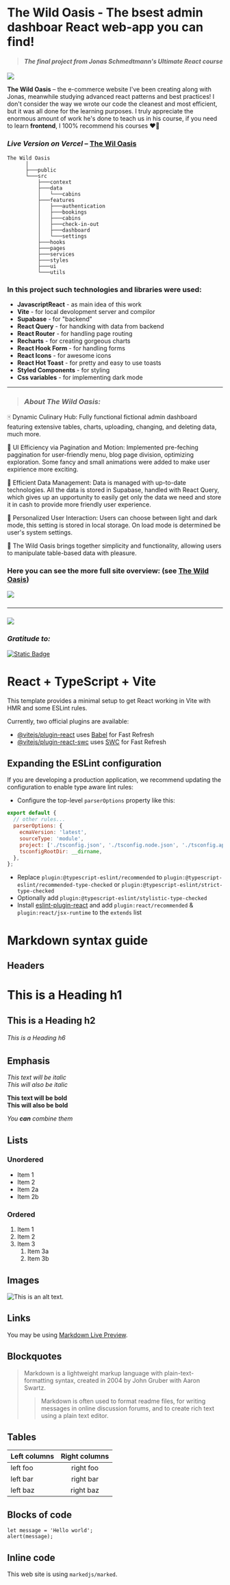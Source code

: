 # The Wild Oasis - The bsest admin dashboar React web-app you can find!

> #### _The final project from Jonas Schmedtmann's Ultimate React course_

<img src="https://github.com/Egormity/the-wild-oasis/blob/master/assets/Preview-main.png?raw=true"/>

**The Wild Oasis** &ndash; the e-commerce website I've been creating along with Jonas, meanwhile studying advanced react patterns and best practices! I don't consider the way we wrote our code the cleanest and most efficient, but it was all done for the learning purposes. I truly appreciate the enormous amount of work he's done to teach us in his course, if you need to learn **frontend**, I 100% recommend his courses ❤️‍🔥

### **_Live Version on Vercel_** &ndash; **[The Wil Oasis](https://egormity-wild-oasis.vercel.app)**

```
The Wild Oasis
      │
      ├───public
      └───src
          ├───context
          ├───data
          │   └───cabins
          ├───features
          │   ├───authentication
          │   ├───bookings
          │   ├───cabins
          │   ├───check-in-out
          │   ├───dashboard
          │   └───settings
          ├───hooks
          ├───pages
          ├───services
          ├───styles
          ├───ui
          └───utils
```

### In this project such technologies and libraries were used:

<!-- - <img alt="Static Badge" src="https://img.shields.io/badge/ReactJavascript-as_main_idea_of_this_work-blue">
- <img alt="Static Badge" src="https://img.shields.io/badge/Vite-for_local_devolopment_server_and_compilor-blue">
- <img alt="Static Badge" src="https://img.shields.io/badge/React_Query-for_recieving_and_manipulating_with_data_from_backend-blue">
- <img alt="Static Badge" src="https://img.shields.io/badge/React_Router-for_handling_page_routing-blue">
- <img alt="Static Badge" src="https://img.shields.io/badge/React_Hook_Form-for_handling_form-blue">
- <img alt="Static Badge" src="https://img.shields.io/badge/React_Icons-for_awesome_icons-blue">
- <img alt="Static Badge" src="https://img.shields.io/badge/React_Hot_Toast-for_pretty_and_easy_to_use_toasts-blue">
- <img alt="Static Badge" src="https://img.shields.io/badge/Tailwind-for_styling-blue">
- <img alt="Static Badge" src="https://img.shields.io/badge/Local_Storage-for_storing_fake_cart_and_user_registration-blue"> -->

- **JavascriptReact** - as main idea of this work
- **Vite** - for local devolopment server and compilor
- **Supabase** - for "backend"
- **React Query** - for handking with data from backend
- **React Router** - for handling page routing
- **Recharts** - for creating gorgeous charts
- **React Hook Form** - for handling forms
- **React Icons** - for awesome icons
- **React Hot Toast** - for pretty and easy to use toasts
- **Styled Components** - for styling
- **Css variables** - for implementing dark mode

---

> ### _About The Wild Oasis:_

🀄 Dynamic Culinary Hub: Fully functional fictional admin dashboard featuring extensive tables, charts, uploading, changing, and deleting data, much more.

🎇 UI Efficiency via Pagination and Motion: Implemented pre-feching paggination for user-friendly menu, blog page division, optimizing exploration. Some fancy and small animations were added to make user expirience more exciting.

📑 Efficient Data Management: Data is managed with up-to-date technologies. All the data is stored in Supabase, handled with React Query, which gives up an upportunity to easily get only the data we need and store it in cash to provide more friendly user experience.

👶 Personalized User Interaction: Users can choose between light and dark mode, this setting is stored in local storage. On load mode is determined be user's system settings.

🤌 The Wild Oasis brings together simplicity and functionality, allowing users to manipulate table-based data with pleasure.

### Here you can see the more full site overview: (see [The Wild Oasis](https://egormity-wild-oasis.vercel.app))

<img src="https://github.com/Egormity/the-wild-oasis/blob/master/assets/Preview-1.jpg?raw=true"/>

###

---

###

<img src="https://github.com/Egormity/the-wild-oasis/blob/master/assets/Preview-2.jpg?raw=true"/>

### _Gratitude to:_

<a target="_blanc" href="https://github.com/jonasschmedtmann">
  <img alt="Static Badge" src="https://img.shields.io/badge/Jonas_Schmedtmann-git-8A2BE2">
</a>

###

###

###

# React + TypeScript + Vite

This template provides a minimal setup to get React working in Vite with HMR and some ESLint rules.

Currently, two official plugins are available:

- [@vitejs/plugin-react](https://github.com/vitejs/vite-plugin-react/blob/main/packages/plugin-react/README.md) uses [Babel](https://babeljs.io/) for Fast Refresh
- [@vitejs/plugin-react-swc](https://github.com/vitejs/vite-plugin-react-swc) uses [SWC](https://swc.rs/) for Fast Refresh

## Expanding the ESLint configuration

If you are developing a production application, we recommend updating the configuration to enable type aware lint rules:

- Configure the top-level `parserOptions` property like this:

```js
export default {
  // other rules...
  parserOptions: {
    ecmaVersion: 'latest',
    sourceType: 'module',
    project: ['./tsconfig.json', './tsconfig.node.json', './tsconfig.app.json'],
    tsconfigRootDir: __dirname,
  },
};
```

- Replace `plugin:@typescript-eslint/recommended` to `plugin:@typescript-eslint/recommended-type-checked` or `plugin:@typescript-eslint/strict-type-checked`
- Optionally add `plugin:@typescript-eslint/stylistic-type-checked`
- Install [eslint-plugin-react](https://github.com/jsx-eslint/eslint-plugin-react) and add `plugin:react/recommended` & `plugin:react/jsx-runtime` to the `extends` list

###

# Markdown syntax guide

## Headers

# This is a Heading h1

## This is a Heading h2

###### This is a Heading h6

## Emphasis

_This text will be italic_  
_This will also be italic_

**This text will be bold**  
**This will also be bold**

_You **can** combine them_

## Lists

### Unordered

- Item 1
- Item 2
- Item 2a
- Item 2b

### Ordered

1. Item 1
2. Item 2
3. Item 3
   1. Item 3a
   2. Item 3b

## Images

![This is an alt text.](/image/sample.webp 'This is a sample image.')

## Links

You may be using [Markdown Live Preview](https://markdownlivepreview.com/).

## Blockquotes

> Markdown is a lightweight markup language with plain-text-formatting syntax, created in 2004 by John Gruber with Aaron Swartz.
>
> > Markdown is often used to format readme files, for writing messages in online discussion forums, and to create rich text using a plain text editor.

## Tables

| Left columns | Right columns |
| ------------ | :-----------: |
| left foo     |   right foo   |
| left bar     |   right bar   |
| left baz     |   right baz   |

## Blocks of code

```
let message = 'Hello world';
alert(message);
```

## Inline code

This web site is using `markedjs/marked`.
